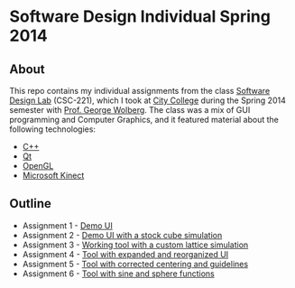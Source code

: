 Software Design Individual Spring 2014
====

About
----
This repo contains my individual assignments from the class
[Software Design Lab][1] (CSC-221), which I took at [City College][2]
during the Spring 2014 semester with [Prof. George Wolberg][3]. The
class was a mix of GUI programming and Computer Graphics, and it
featured material about the following technologies:

* [C++][4]
* [Qt][5]
* [OpenGL][6]
* [Microsoft Kinect][7]

Outline
----
* Assignment 1 - [Demo UI][8]
* Assignment 2 - [Demo UI with a stock cube simulation][9]
* Assignment 3 - [Working tool with a custom lattice simulation][10]
* Assignment 4 - [Tool with expanded and reorganized UI][11]
* Assignment 5 - [Tool with corrected centering and guidelines][12]
* Assignment 6 - [Tool with sine and sphere functions][13]

[1]: http://www-cs.ccny.cuny.edu/~wolberg/cs221/index.html
[2]: http://www.ccny.cuny.edu/
[3]: http://www-cs.engr.ccny.cuny.edu/~wolberg/
[4]: http://en.wikipedia.org/wiki/C%2B%2B
[5]: http://en.wikipedia.org/wiki/Qt_%28software%29
[6]: http://www.opengl.org/
[7]: http://en.wikipedia.org/wiki/Microsoft_Kinect
[8]: https://bitbucket.org/ian_s_mcb/software-design-spring2014/src/tip/assign-1/ 
[9]: https://bitbucket.org/ian_s_mcb/software-design-spring2014/src/tip/assign-2/
[10]: https://bitbucket.org/ian_s_mcb/software-design-spring2014/src/tip/assign-3/
[11]: https://bitbucket.org/ian_s_mcb/software-design-spring2014/src/tip/assign-4/
[12]: https://bitbucket.org/ian_s_mcb/software-design-spring2014/src/tip/assign-5/
[13]: https://bitbucket.org/ian_s_mcb/software-design-spring2014/src/tip/assign-6/
